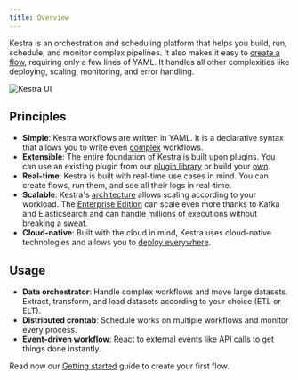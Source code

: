 ```yaml
---
title: Overview
---
```


Kestra is an orchestration and scheduling platform that helps you build, run, schedule, and monitor complex pipelines. It also makes it easy to [create a flow](05.developer-guide/index.md), requiring only a few lines of YAML. It handles all other complexities like deploying, scaling, monitoring, and error handling.

![Kestra UI](/ui.gif)


## Principles

- **Simple**: Kestra workflows are written in YAML. It is a declarative syntax that allows you to write even [complex](05.developer-guide/02.tasks.md#flowable-tasks) workflows.
- **Extensible**: The entire foundation of Kestra is built upon plugins. You can use an existing plugin from our [plugin library](../plugins/index.md) or build your [own](10.plugin-developer-guide/index.md).
- **Real-time**: Kestra is built with real-time use cases in mind. You can create flows, run them, and see all their logs in real-time.
- **Scalable**: Kestra's [architecture](./08.architecture.md) allows scaling according to your workload. The [Enterprise Edition](/enterprise) can scale even more thanks to Kafka and Elasticsearch and can handle millions of executions without breaking a sweat.
- **Cloud-native**: Built with the cloud in mind, Kestra uses cloud-native technologies and allows you to [deploy everywhere](09.administrator-guide/02.deployment/index.md).


## Usage

- **Data orchestrator**: Handle complex workflows and move large datasets. Extract, transform, and load datasets according to your choice (ETL or ELT).
- **Distributed crontab**: Schedule works on multiple workflows and monitor every process.
- **Event-driven workflow**: React to external events like API calls to get things done instantly.

Read now our [Getting started](./01.getting-started.md) guide to create your first flow.
